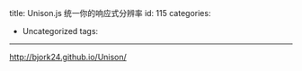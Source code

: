 title: Unison.js 统一你的响应式分辨率
id: 115
categories:
  - Uncategorized
tags:
---

http://bjork24.github.io/Unison/